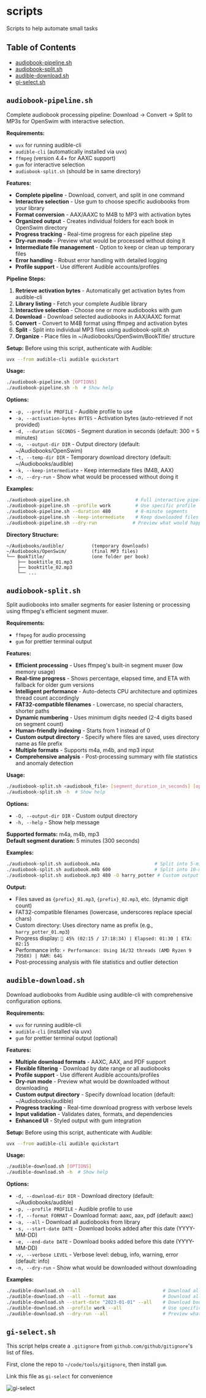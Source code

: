 # scripts
Scripts to help automate small tasks

## Table of Contents
- [audiobook-pipeline.sh](#audiobook-pipelinesh)
- [audiobook-split.sh](#audiobook-splitsh)
- [audible-download.sh](#audible-downloadsh)
- [gi-select.sh](#gi-selectsh)

## `audiobook-pipeline.sh`

Complete audiobook processing pipeline: Download → Convert → Split to MP3s for OpenSwim with interactive selection.

**Requirements:**
- `uvx` for running audible-cli
- `audible-cli` (automatically installed via uvx)
- `ffmpeg` (version 4.4+ for AAXC support)
- `gum` for interactive selection
- `audiobook-split.sh` (should be in same directory)

**Features:**
- **Complete pipeline** - Download, convert, and split in one command
- **Interactive selection** - Use gum to choose specific audiobooks from your library
- **Format conversion** - AAX/AAXC to M4B to MP3 with activation bytes
- **Organized output** - Creates individual folders for each book in OpenSwim directory
- **Progress tracking** - Real-time progress for each pipeline step
- **Dry-run mode** - Preview what would be processed without doing it
- **Intermediate file management** - Option to keep or clean up temporary files
- **Error handling** - Robust error handling with detailed logging
- **Profile support** - Use different Audible accounts/profiles

**Pipeline Steps:**
1. **Retrieve activation bytes** - Automatically get activation bytes from audible-cli
2. **Library listing** - Fetch your complete Audible library
3. **Interactive selection** - Choose one or more audiobooks with gum
4. **Download** - Download selected audiobooks in AAX/AAXC format
5. **Convert** - Convert to M4B format using ffmpeg and activation bytes
6. **Split** - Split into individual MP3 files using audiobook-split.sh
7. **Organize** - Place files in ~/Audiobooks/OpenSwim/BookTitle/ structure

**Setup:**
Before using this script, authenticate with Audible:
```bash
uvx --from audible-cli audible quickstart
```

**Usage:**
```bash
./audiobook-pipeline.sh [OPTIONS]
./audiobook-pipeline.sh -h  # Show help
```

**Options:**
- `-p, --profile PROFILE` - Audible profile to use
- `-a, --activation-bytes BYTES` - Activation bytes (auto-retrieved if not provided)
- `-d, --duration SECONDS` - Segment duration in seconds (default: 300 = 5 minutes)
- `-o, --output-dir DIR` - Output directory (default: ~/Audiobooks/OpenSwim)
- `-t, --temp-dir DIR` - Temporary download directory (default: ~/Audiobooks/audible)
- `-k, --keep-intermediate` - Keep intermediate files (M4B, AAX)
- `-n, --dry-run` - Show what would be processed without doing it

**Examples:**
```bash
./audiobook-pipeline.sh                        # Full interactive pipeline
./audiobook-pipeline.sh --profile work         # Use specific profile
./audiobook-pipeline.sh --duration 480         # 8-minute segments
./audiobook-pipeline.sh --keep-intermediate    # Keep downloaded files
./audiobook-pipeline.sh --dry-run             # Preview what would happen
```

**Directory Structure:**
```
~/Audiobooks/audible/          (temporary downloads)
~/Audiobooks/OpenSwim/         (final MP3 files)
└── BookTitle/                 (one folder per book)
    ├── booktitle_01.mp3
    ├── booktitle_02.mp3
    └── ...
```

## `audiobook-split.sh`

Split audiobooks into smaller segments for easier listening or processing using ffmpeg's efficient segment muxer.

**Requirements:**
- `ffmpeg` for audio processing
- `gum` for prettier terminal output

**Features:**
- **Efficient processing** - Uses ffmpeg's built-in segment muxer (low memory usage)
- **Real-time progress** - Shows percentage, elapsed time, and ETA with fallback for older gum versions
- **Intelligent performance** - Auto-detects CPU architecture and optimizes thread count accordingly
- **FAT32-compatible filenames** - Lowercase, no special characters, shorter paths
- **Dynamic numbering** - Uses minimum digits needed (2-4 digits based on segment count)
- **Human-friendly indexing** - Starts from 1 instead of 0
- **Custom output directory** - Specify where files are saved, uses directory name as file prefix
- **Multiple formats** - Supports m4a, m4b, and mp3 input
- **Comprehensive analysis** - Post-processing summary with file statistics and anomaly detection

**Usage:**
```bash
./audiobook-split.sh <audiobook_file> [segment_duration_in_seconds] [options]
./audiobook-split.sh -h  # Show help
```

**Options:**
- `-O, --output-dir DIR` - Custom output directory
- `-h, --help` - Show help message

**Supported formats:** m4a, m4b, mp3  
**Default segment duration:** 5 minutes (300 seconds)

**Examples:**
```bash
./audiobook-split.sh audiobook.m4a                    # Split into 5-minute segments
./audiobook-split.sh audiobook.m4b 600                # Split into 10-minute segments  
./audiobook-split.sh audiobook.mp3 480 -O harry_potter # Custom output directory
```

**Output:**
- Files saved as `{prefix}_01.mp3`, `{prefix}_02.mp3`, etc. (dynamic digit count)
- FAT32-compatible filenames (lowercase, underscores replace special chars)
- Custom directory: Uses directory name as prefix (e.g., `harry_potter_01.mp3`)
- Progress display: `🔄 45% (02:15 / 17:18:34) | Elapsed: 01:30 | ETA: 02:15`
- Performance info: `⚡ Performance: Using 16/32 threads (AMD Ryzen 9 7950X) | RAM: 64G`
- Post-processing analysis with file statistics and outlier detection

## `audible-download.sh`

Download audiobooks from Audible using audible-cli with comprehensive configuration options.

**Requirements:**
- `uvx` for running audible-cli
- `audible-cli` (installed via uvx)
- `gum` for prettier terminal output (optional)

**Features:**
- **Multiple download formats** - AAXC, AAX, and PDF support
- **Flexible filtering** - Download by date range or all audiobooks
- **Profile support** - Use different Audible accounts/profiles
- **Dry-run mode** - Preview what would be downloaded without downloading
- **Custom output directory** - Specify download location (default: ~/Audiobooks/audible)
- **Progress tracking** - Real-time download progress with verbose levels
- **Input validation** - Validates dates, formats, and dependencies
- **Enhanced UI** - Styled output with gum integration

**Setup:**
Before using this script, authenticate with Audible:
```bash
uvx --from audible-cli audible quickstart
```

**Usage:**
```bash
./audible-download.sh [OPTIONS]
./audible-download.sh -h  # Show help
```

**Options:**
- `-d, --download-dir DIR` - Download directory (default: ~/Audiobooks/audible)
- `-p, --profile PROFILE` - Audible profile to use
- `-f, --format FORMAT` - Download format: aaxc, aax, pdf (default: aaxc)
- `-a, --all` - Download all audiobooks from library
- `-s, --start-date DATE` - Download books added after this date (YYYY-MM-DD)
- `-e, --end-date DATE` - Download books added before this date (YYYY-MM-DD)
- `-v, --verbose LEVEL` - Verbose level: debug, info, warning, error (default: info)
- `-n, --dry-run` - Show what would be downloaded without downloading

**Examples:**
```bash
./audible-download.sh --all                              # Download all audiobooks
./audible-download.sh --all --format aax                 # Download all as AAX format
./audible-download.sh --start-date "2023-01-01" --all    # Download books added after Jan 1, 2023
./audible-download.sh --profile work --all               # Use specific profile
./audible-download.sh --dry-run --all                    # Preview what would be downloaded
```

## `gi-select.sh`

This script helps create a `.gitignore` from `github.com/github/gitignore`'s 
list of files.

First, clone the repo to `~/code/tools/gitignore`, then install `gum`.

Link this file as `gi-select` for convenience

![gi-select](./docs/gi-select.png)
